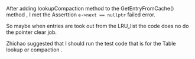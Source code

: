 
After adding lookupCompaction method to the GetEntryFromCache() method , I met the Asserttion `e->next == nullptr` failed error. 

So maybe when entries are took out from the LRU_list the code does no do the pointer clear job. 


Zhichao suggested that I should run the test code that is for the Table lookup or compaction .
